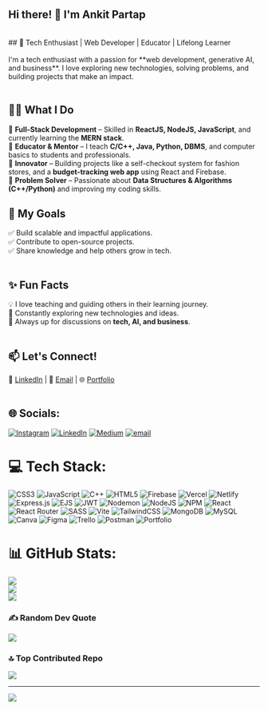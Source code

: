 ## Hi there! 👋 I'm Ankit Partap  
<br>
## 🚀 Tech Enthusiast | Web Developer | Educator | Lifelong Learner  <br><br>
I'm a tech enthusiast with a passion for **web development, generative AI, and business**. I love exploring new technologies, solving problems, and building projects that make an impact.  
<br><br>

## 👨‍💻 What I Do  <br>
🔹 **Full-Stack Development** – Skilled in **ReactJS, NodeJS, JavaScript**, and currently learning the **MERN stack**.  <br>
🔹 **Educator & Mentor** – I teach **C/C++, Java, Python, DBMS**, and computer basics to students and professionals.  <br>
🔹 **Innovator** – Building projects like a self-checkout system for fashion stores, and a **budget-tracking web app** using React and Firebase.  <br>
🔹 **Problem Solver** – Passionate about **Data Structures & Algorithms (C++/Python)** and improving my coding skills.  <br>

## 🎯 My Goals  <br>
✅ Build scalable and impactful applications.  <br>
✅ Contribute to open-source projects.  <br>
✅ Share knowledge and help others grow in tech.  <br><br>

## ✨ Fun Facts  <br>
💡 I love teaching and guiding others in their learning journey.  <br>
📖 Constantly exploring new technologies and ideas.  <br>
💬 Always up for discussions on **tech, AI, and business**.  <br><br>

## 📫 Let's Connect!  <br>
💼 [LinkedIn](#) | 📧 [Email](#) | 🌐 [Portfolio](#)  <br><br>


## 🌐 Socials:
[![Instagram](https://img.shields.io/badge/Instagram-%23E4405F.svg?logo=Instagram&logoColor=white)](https://instagram.com/ankitpartap24) [![LinkedIn](https://img.shields.io/badge/LinkedIn-%230077B5.svg?logo=linkedin&logoColor=white)](https://linkedin.com/in/ankitpartap) [![Medium](https://img.shields.io/badge/Medium-12100E?logo=medium&logoColor=white)](https://medium.com/@ankitpartap24) [![email](https://img.shields.io/badge/Email-D14836?logo=gmail&logoColor=white)](mailto:ankitpartap24@gmail.com) 

# 💻 Tech Stack:
![CSS3](https://img.shields.io/badge/css3-%231572B6.svg?style=for-the-badge&logo=css3&logoColor=white) ![JavaScript](https://img.shields.io/badge/javascript-%23323330.svg?style=for-the-badge&logo=javascript&logoColor=%23F7DF1E) ![C++](https://img.shields.io/badge/c++-%2300599C.svg?style=for-the-badge&logo=c%2B%2B&logoColor=white) ![HTML5](https://img.shields.io/badge/html5-%23E34F26.svg?style=for-the-badge&logo=html5&logoColor=white) ![Firebase](https://img.shields.io/badge/firebase-%23039BE5.svg?style=for-the-badge&logo=firebase) ![Vercel](https://img.shields.io/badge/vercel-%23000000.svg?style=for-the-badge&logo=vercel&logoColor=white) ![Netlify](https://img.shields.io/badge/netlify-%23000000.svg?style=for-the-badge&logo=netlify&logoColor=#00C7B7) ![Express.js](https://img.shields.io/badge/express.js-%23404d59.svg?style=for-the-badge&logo=express&logoColor=%2361DAFB) ![EJS](https://img.shields.io/badge/ejs-%23B4CA65.svg?style=for-the-badge&logo=ejs&logoColor=black) ![JWT](https://img.shields.io/badge/JWT-black?style=for-the-badge&logo=JSON%20web%20tokens) ![Nodemon](https://img.shields.io/badge/NODEMON-%23323330.svg?style=for-the-badge&logo=nodemon&logoColor=%BBDEAD) ![NodeJS](https://img.shields.io/badge/node.js-6DA55F?style=for-the-badge&logo=node.js&logoColor=white) ![NPM](https://img.shields.io/badge/NPM-%23CB3837.svg?style=for-the-badge&logo=npm&logoColor=white) ![React](https://img.shields.io/badge/react-%2320232a.svg?style=for-the-badge&logo=react&logoColor=%2361DAFB) ![React Router](https://img.shields.io/badge/React_Router-CA4245?style=for-the-badge&logo=react-router&logoColor=white) ![SASS](https://img.shields.io/badge/SASS-hotpink.svg?style=for-the-badge&logo=SASS&logoColor=white) ![Vite](https://img.shields.io/badge/vite-%23646CFF.svg?style=for-the-badge&logo=vite&logoColor=white) ![TailwindCSS](https://img.shields.io/badge/tailwindcss-%2338B2AC.svg?style=for-the-badge&logo=tailwind-css&logoColor=white) ![MongoDB](https://img.shields.io/badge/MongoDB-%234ea94b.svg?style=for-the-badge&logo=mongodb&logoColor=white) ![MySQL](https://img.shields.io/badge/mysql-4479A1.svg?style=for-the-badge&logo=mysql&logoColor=white) ![Canva](https://img.shields.io/badge/Canva-%2300C4CC.svg?style=for-the-badge&logo=Canva&logoColor=white) ![Figma](https://img.shields.io/badge/figma-%23F24E1E.svg?style=for-the-badge&logo=figma&logoColor=white) ![Trello](https://img.shields.io/badge/Trello-%23026AA7.svg?style=for-the-badge&logo=Trello&logoColor=white) ![Postman](https://img.shields.io/badge/Postman-FF6C37?style=for-the-badge&logo=postman&logoColor=white) ![Portfolio](https://img.shields.io/badge/Portfolio-%23000000.svg?style=for-the-badge&logo=firefox&logoColor=#FF7139)
# 📊 GitHub Stats:
![](https://github-readme-stats.vercel.app/api?username=ankitpartap&theme=dark&hide_border=false&include_all_commits=false&count_private=false)<br/>
![](https://github-readme-streak-stats.herokuapp.com/?user=ankitpartap&theme=dark&hide_border=false)<br/>
![](https://github-readme-stats.vercel.app/api/top-langs/?username=ankitpartap&theme=dark&hide_border=false&include_all_commits=false&count_private=false&layout=compact)

### ✍️ Random Dev Quote
![](https://quotes-github-readme.vercel.app/api?type=horizontal&theme=dark)

### 🔝 Top Contributed Repo
![](https://github-contributor-stats.vercel.app/api?username=ankitpartap&limit=5&theme=dark&combine_all_yearly_contributions=true)

---
[![](https://visitcount.itsvg.in/api?id=ankitpartap&icon=0&color=0)](https://visitcount.itsvg.in)

<!-- Proudly created with GPRM ( https://gprm.itsvg.in ) -->
